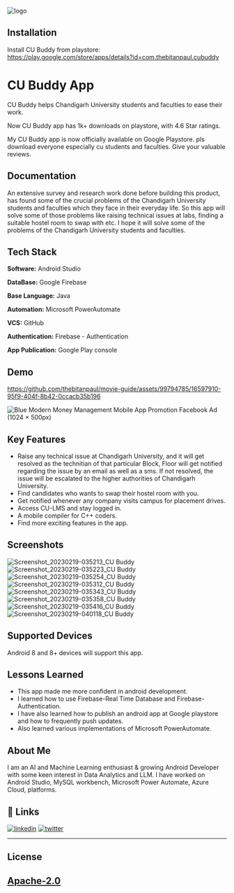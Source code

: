 
![logo](https://github.com/thebitanpaul/movie-guide/assets/99794785/e49bb397-c90e-4933-8024-2c8307536aad)


## Installation

Install CU Buddy from playstore: https://play.google.com/store/apps/details?id=com.thebitanpaul.cubuddy


    
# CU Buddy App

CU Buddy helps Chandigarh University students and faculties to ease their work.

Now CU Buddy app has 1k+ downloads on playstore, with 4.6 Star ratings.


My CU Buddy app is now officially available on Google Playstore.
pls download everyone especially cu students and faculties. Give your valuable reviews.



## Documentation

An extensive survey and research work done before building this product, has found some of the crucial problems of the Chandigarh University students and faculties which they face in their everyday life. So this app will solve some of those problems like raising technical issues at labs, finding a suitable hostel room to swap with etc. I hope it will solve some of the problems of the Chandigarh University students and faculties.


## Tech Stack

**Software:** Android Studio

**DataBase:** Google Firebase

**Base Language:** Java

**Automation:** Microsoft PowerAutomate

**VCS:** GitHub

**Authentication:** Firebase - Authentication

**App Publication:** Google Play console



## Demo

https://github.com/thebitanpaul/movie-guide/assets/99794785/16597910-95f9-404f-8b42-0ccacb35b196

![Blue Modern Money Management Mobile App Promotion Facebook Ad (1024 × 500px)](https://github.com/thebitanpaul/movie-guide/assets/99794785/c9866a9c-70f2-4851-b4b6-dcac8229250e)


## Key Features

- Raise any technical issue at Chandigarh University, and it will get resolved as the technitian of that particular Block, Floor will get notified regarding the issue by an email as well as a sms. If not resolved, the issue will be escalated to the higher authorities of Chandigarh University.
- Find candidates who wants to swap their hostel room with you.
- Get notified whenever any company visits campus for placement drives.
- Access CU-LMS and stay logged in.
- A mobile compiler for C++ coders.
- Find more exciting features in the app. 


## Screenshots

![Screenshot_20230219-035213_CU Buddy](https://github.com/thebitanpaul/movie-guide/assets/99794785/4c9cda7b-5c45-44ee-8cb7-701b6ea5d205)
![Screenshot_20230219-035223_CU Buddy](https://github.com/thebitanpaul/movie-guide/assets/99794785/883e8852-0f9e-4ad7-8b5d-fa449147d803)
![Screenshot_20230219-035254_CU Buddy](https://github.com/thebitanpaul/movie-guide/assets/99794785/2e925287-a31c-4b6c-b62c-254d8e2ff455)
![Screenshot_20230219-035312_CU Buddy](https://github.com/thebitanpaul/movie-guide/assets/99794785/744a3229-2bdf-4488-8acc-cb983a52a742)
![Screenshot_20230219-035343_CU Buddy](https://github.com/thebitanpaul/movie-guide/assets/99794785/f60f75b5-2a55-454c-b2f5-9a4dfaaae6f1)
![Screenshot_20230219-035358_CU Buddy](https://github.com/thebitanpaul/movie-guide/assets/99794785/4223f1f3-122d-42bd-a604-50690d653d12)
![Screenshot_20230219-035416_CU Buddy](https://github.com/thebitanpaul/movie-guide/assets/99794785/81244d38-82c9-4b80-af37-eadb396c6e3e)
![Screenshot_20230219-040118_CU Buddy](https://github.com/thebitanpaul/movie-guide/assets/99794785/092204a7-4123-48be-8b7f-2e55d0052ce2)

## Supported Devices

Android 8 and 8+ devices will support this app. 


## Lessons Learned

- This app made me more confident in android development.
- I learned how to use Firebase-Real Time Database and Firebase-Authentication.
- I have also learned how to publish an android app at Google playstore and how to frequently push updates.
- Also learned various implementations of Microsoft PowerAutomate.


## About Me

I am an AI and Machine Learning enthusiast & growing Android Developer with some keen interest in Data Analytics and LLM.
I have worked on Android Studio, MySQL workbench, Microsoft Power Automate, Azure Cloud, platforms.

## 🔗 Links

[![linkedin](https://img.shields.io/badge/linkedin-0A66C2?style=for-the-badge&logo=linkedin&logoColor=white)](https://www.linkedin.com/in/thebitanpaul)
[![twitter](https://img.shields.io/badge/twitter-1DA1F2?style=for-the-badge&logo=twitter&logoColor=white)](https://twitter.com/thebitanpaul_)

---
## License 
[Apache-2.0](LICENSE)
---
